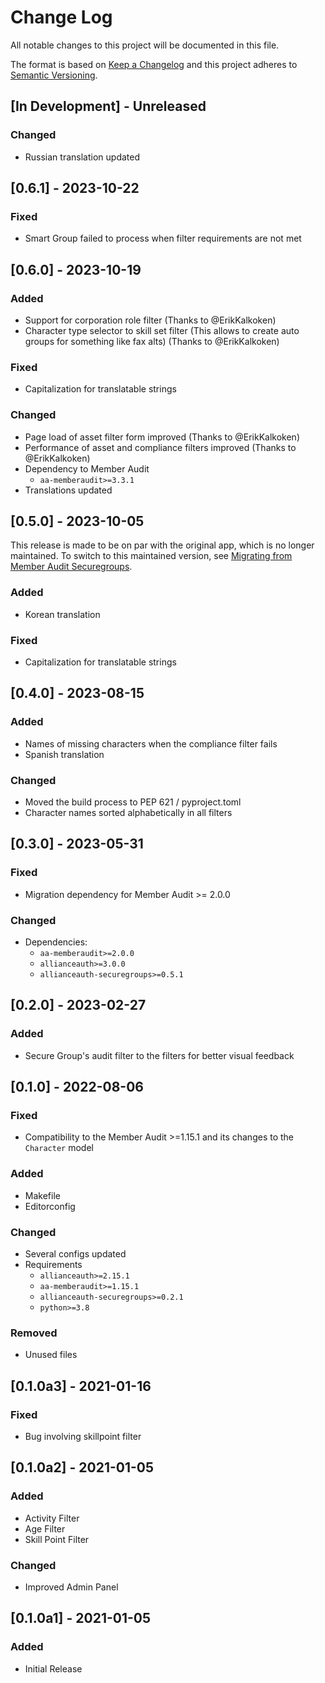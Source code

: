 # Change Log

All notable changes to this project will be documented in this file.

The format is based on [Keep a Changelog](http://keepachangelog.com/)
and this project adheres to [Semantic Versioning](http://semver.org/).

<!--
GitHub MD Syntax:
https://docs.github.com/en/get-started/writing-on-github/getting-started-with-writing-and-formatting-on-github/basic-writing-and-formatting-syntax

Highlighting:
https://docs.github.com/assets/cb-41128/mw-1440/images/help/writing/alerts-rendered.webp

> [!NOTE]
> Highlights information that users should take into account, even when skimming.

> [!IMPORTANT]
> Crucial information necessary for users to succeed.

> [!WARNING]
> Critical content demanding immediate user attention due to potential risks.
-->

## \[In Development\] - Unreleased

<!--
Section Order:

### Added
### Fixed
### Changed
### Deprecated
### Removed
### Security
-->

### Changed

- Russian translation updated

## \[0.6.1\] - 2023-10-22

### Fixed

- Smart Group failed to process when filter requirements are not met

## \[0.6.0\] - 2023-10-19

### Added

- Support for corporation role filter (Thanks to @ErikKalkoken)
- Character type selector to skill set filter (This allows to create auto groups for
  something like fax alts) (Thanks to @ErikKalkoken)

### Fixed

- Capitalization for translatable strings

### Changed

- Page load of asset filter form improved (Thanks to @ErikKalkoken)
- Performance of asset and compliance filters improved (Thanks to @ErikKalkoken)
- Dependency to Member Audit
  - `aa-memberaudit>=3.3.1`
- Translations updated

## \[0.5.0\] - 2023-10-05

This release is made to be on par with the original app, which is no longer
maintained. To switch to this maintained version, see [Migrating from Member Audit Securegroups](https://github.com/ppfeufer/aa-ma-securegroups#step-05-migrating-from-member-audit-securegroups).

### Added

- Korean translation

### Fixed

- Capitalization for translatable strings

## \[0.4.0\] - 2023-08-15

### Added

- Names of missing characters when the compliance filter fails
- Spanish translation

### Changed

- Moved the build process to PEP 621 / pyproject.toml
- Character names sorted alphabetically in all filters

## \[0.3.0\] - 2023-05-31

### Fixed

- Migration dependency for Member Audit >= 2.0.0

### Changed

- Dependencies:
  - `aa-memberaudit>=2.0.0`
  - `allianceauth>=3.0.0`
  - `allianceauth-securegroups>=0.5.1`

## \[0.2.0\] - 2023-02-27

### Added

- Secure Group's audit filter to the filters for better visual feedback

## \[0.1.0\] - 2022-08-06

### Fixed

- Compatibility to the Member Audit >=1.15.1 and its changes to the `Character` model

### Added

- Makefile
- Editorconfig

### Changed

- Several configs updated
- Requirements
  - `allianceauth>=2.15.1`
  - `aa-memberaudit>=1.15.1`
  - `allianceauth-securegroups>=0.2.1`
  - `python>=3.8`

### Removed

- Unused files

## \[0.1.0a3\] - 2021-01-16

### Fixed

- Bug involving skillpoint filter

## \[0.1.0a2\] - 2021-01-05

### Added

- Activity Filter
- Age Filter
- Skill Point Filter

### Changed

- Improved Admin Panel

## \[0.1.0a1\] - 2021-01-05

### Added

- Initial Release
